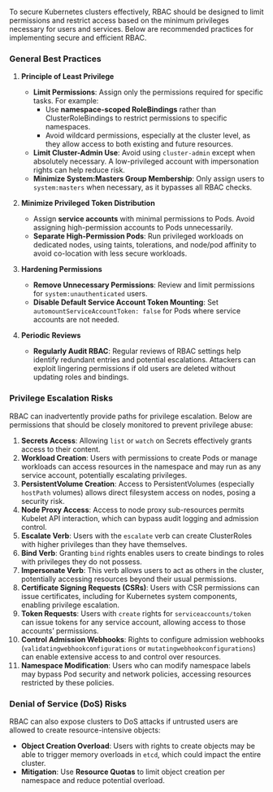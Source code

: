 
To secure Kubernetes clusters effectively, RBAC should be designed to limit permissions and restrict access based on the minimum privileges necessary for users and services. Below are recommended practices for implementing secure and efficient RBAC.

### General Best Practices

1. **Principle of Least Privilege**
   - **Limit Permissions**: Assign only the permissions required for specific tasks. For example:
     - Use **namespace-scoped RoleBindings** rather than ClusterRoleBindings to restrict permissions to specific namespaces.
     - Avoid wildcard permissions, especially at the cluster level, as they allow access to both existing and future resources.
   - **Limit Cluster-Admin Use**: Avoid using `cluster-admin` except when absolutely necessary. A low-privileged account with impersonation rights can help reduce risk.
   - **Minimize System:Masters Group Membership**: Only assign users to `system:masters` when necessary, as it bypasses all RBAC checks.

2. **Minimize Privileged Token Distribution**
   - Assign **service accounts** with minimal permissions to Pods. Avoid assigning high-permission accounts to Pods unnecessarily.
   - **Separate High-Permission Pods**: Run privileged workloads on dedicated nodes, using taints, tolerations, and node/pod affinity to avoid co-location with less secure workloads.

3. **Hardening Permissions**
   - **Remove Unnecessary Permissions**: Review and limit permissions for `system:unauthenticated` users.
   - **Disable Default Service Account Token Mounting**: Set `automountServiceAccountToken: false` for Pods where service accounts are not needed.

4. **Periodic Reviews**
   - **Regularly Audit RBAC**: Regular reviews of RBAC settings help identify redundant entries and potential escalations. Attackers can exploit lingering permissions if old users are deleted without updating roles and bindings.

### Privilege Escalation Risks

RBAC can inadvertently provide paths for privilege escalation. Below are permissions that should be closely monitored to prevent privilege abuse:

1. **Secrets Access**: Allowing `list` or `watch` on Secrets effectively grants access to their content.
2. **Workload Creation**: Users with permissions to create Pods or manage workloads can access resources in the namespace and may run as any service account, potentially escalating privileges.
3. **PersistentVolume Creation**: Access to PersistentVolumes (especially `hostPath` volumes) allows direct filesystem access on nodes, posing a security risk.
4. **Node Proxy Access**: Access to node proxy sub-resources permits Kubelet API interaction, which can bypass audit logging and admission control.
5. **Escalate Verb**: Users with the `escalate` verb can create ClusterRoles with higher privileges than they have themselves.
6. **Bind Verb**: Granting `bind` rights enables users to create bindings to roles with privileges they do not possess.
7. **Impersonate Verb**: This verb allows users to act as others in the cluster, potentially accessing resources beyond their usual permissions.
8. **Certificate Signing Requests (CSRs)**: Users with CSR permissions can issue certificates, including for Kubernetes system components, enabling privilege escalation.
9. **Token Requests**: Users with `create` rights for `serviceaccounts/token` can issue tokens for any service account, allowing access to those accounts’ permissions.
10. **Control Admission Webhooks**: Rights to configure admission webhooks (`validatingwebhookconfigurations` or `mutatingwebhookconfigurations`) can enable extensive access to and control over resources.
11. **Namespace Modification**: Users who can modify namespace labels may bypass Pod security and network policies, accessing resources restricted by these policies.

### Denial of Service (DoS) Risks

RBAC can also expose clusters to DoS attacks if untrusted users are allowed to create resource-intensive objects:

- **Object Creation Overload**: Users with rights to create objects may be able to trigger memory overloads in `etcd`, which could impact the entire cluster.
- **Mitigation**: Use **Resource Quotas** to limit object creation per namespace and reduce potential overload.

